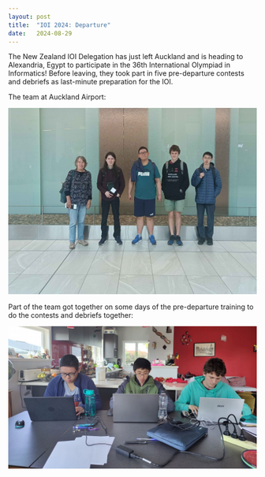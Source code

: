 ```yaml
---
layout: post
title:  "IOI 2024: Departure"
date:   2024-08-29
---
```


The New Zealand IOI Delegation has just left Auckland and is heading to Alexandria, Egypt to participate in the 36th International Olympiad in Informatics! Before leaving, they took part in five pre-departure contests and debriefs as last-minute preparation for the IOI.

The team at Auckland Airport:

<img src = "/images/posts/2024-08-29-Team-At-Airport.jpg" alt = "Departing Auckland" width = "600">

Part of the team got together on some days of the pre-departure training to do the contests and debriefs together:

<img src = "/images/posts/2024-08-29-Pre-Departure-Training.jpg" alt = "Pre-departure Training" width = "600">